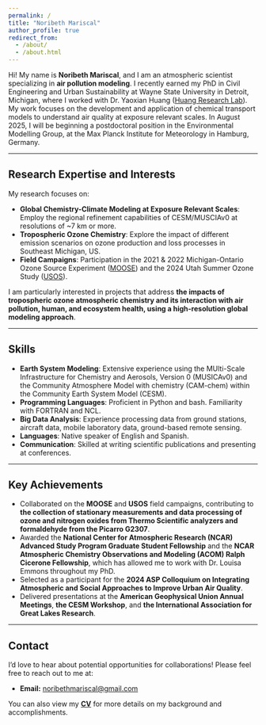 ```yaml
---
permalink: /
title: "Noribeth Mariscal"
author_profile: true
redirect_from: 
  - /about/
  - /about.html
---
```


Hi! My name is **Noribeth Mariscal**, and I am an atmospheric scientist specializing in **air pollution modeling**. I recently earned my PhD in Civil Engineering and Urban Sustainability at Wayne State University in Detroit, Michigan, where I worked with Dr. Yaoxian Huang ([Huang Research Lab](https://www.huanglabwayne.com/)). My work focuses on the development and application of chemical transport models to understand air quality at exposure relevant scales. In August 2025, I will be beginning a postdoctoral position in the Environmental Modelling Group, at the Max Planck Institute for Meteorology in Hamburg, Germany. 

---

## Research Expertise and Interests

My research focuses on:  
- **Global Chemistry-Climate Modeling at Exposure Relevant Scales**: Employ the regional refinement capabilities of CESM/MUSCIAv0 at resolutions of ~7 km or more. 
- **Tropospheric Ozone Chemistry**: Explore the impact of different emission scenarios on ozone production and loss processes in Southeast Michigan, US.
- **Field Campaigns**: Participation in the 2021 & 2022 Michigan-Ontario Ozone Source Experiment ([MOOSE](https://www-air.larc.nasa.gov/missions/moose/)) and the 2024 Utah Summer Ozone Study ([USOS](https://csl.noaa.gov/groups/csl7/measurements/2024usos/)).

I am particularly interested in projects that address **the impacts of tropospheric ozone atmospheric chemistry and its interaction with air pollution, human, and ecosystem health, using a high-resolution global modeling approach**.  

---

## Skills

- **Earth System Modeling**: Extensive experience using the MUlti-Scale Infrastructure for Chemistry and Aerosols, Version 0 (MUSICAv0) and the Community Atmosphere Model with chemistry (CAM-chem) within the Community Earth System Model (CESM). 
- **Programming Languages**: Proficient in Python and bash. Familiarity with FORTRAN and NCL. 
- **Big Data Analysis**: Experience processing data from ground stations, aircraft data, mobile laboratory data, ground-based remote sensing.
- **Languages**: Native speaker of English and Spanish.
- **Communication**: Skilled at writing scientific publications and presenting at conferences.

---

## Key Achievements

- Collaborated on the **MOOSE** and **USOS** field campaigns, contributing to **the collection of stationary measurements and data processing of ozone and nitrogen oxides from Thermo Scientific analyzers and formaldehyde from the Picarro G2307**.
- Awarded the **National Center for Atmospheric Research (NCAR) Advanced Study Program Graduate Student Fellowship** and the **NCAR Atmospheric Chemistry Observations and Modeling (ACOM) Ralph Cicerone Fellowship**, which has allowed me to work with Dr. Louisa Emmons throughout my PhD.
- Selected as a participant for the **2024 ASP Colloquium on Integrating Atmospheric and Social Approaches to Improve Urban Air Quality**.
- Delivered presentations at the **American Geophysical Union Annual Meetings**, **the CESM Workshop**, and **the International Association for Great Lakes Research**.

---

## Contact

I’d love to hear about potential opportunities for collaborations! Please feel free to reach out to me at:  
- **Email:** noribethmariscal@gmail.com

You can also view my [**CV**](https://noribeth-m.github.io/files/CV_Mariscal_Noribeth.pdf) for more details on my background and accomplishments.
